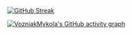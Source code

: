 [![GitHub Streak](https://streak-stats.demolab.com/?user=VozniakMykola&theme=default)](https://git.io/streak-stats)

[![VozniakMykola's GitHub activity graph](https://github-readme-activity-graph.vercel.app/graph?username=VozniakMykola&theme=react-dark)](https://github.com/Ashutosh00710/github-readme-activity-graph)

